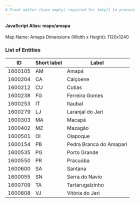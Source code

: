```yaml
---
# Front matter (even empty) required for Jekyll to process
---
```


#### JavaScript Alias: maps/amapa

Map Name: Amapa
Dimensions (Width x Height): 1120x1240

### List of Entities

| ID      | Short label | Label                   |
| ------- | ----------- | ----------------------- |
| 1600105 | AM          | Amapá                   |
| 1600204 | CA          | Calçoene                |
| 1600212 | CU          | Cutias                  |
| 1600238 | FG          | Ferreira Gomes          |
| 1600253 | IT          | Itaubal                 |
| 1600279 | LJ          | Laranjal do Jari        |
| 1600303 | MA          | Macapá                  |
| 1600402 | MZ          | Mazagão                 |
| 1600501 | OI          | Oiapoque                |
| 1600154 | PB          | Pedra Branca do Amapari |
| 1600535 | PG          | Porto Grande            |
| 1600550 | PR          | Pracuúba                |
| 1600600 | SA          | Santana                 |
| 1600055 | SN          | Serra do Navio          |
| 1600709 | TA          | Tartarugalzinho         |
| 1600808 | VJ          | Vitória do Jari         |
